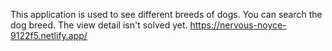 This application is used to see different breeds of dogs. You can search the dog breed. The view detail isn't solved yet.
https://nervous-noyce-9122f5.netlify.app/
